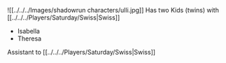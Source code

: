 ![[../../../Images/shadowrun characters/ulli.jpg]]
Has two Kids (twins) with [[../../../Players/Saturday/Swiss|Swiss]]
- Isabella
- Theresa

Assistant to [[../../../Players/Saturday/Swiss|Swiss]]